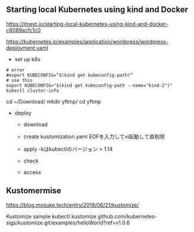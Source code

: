 

## Starting local Kubernetes using kind and Docker

https://itnext.io/starting-local-kubernetes-using-kind-and-docker-c6089acfc1c0
	
https://kubernetes.io/examples/application/wordpress/wordpress-deployment.yaml

- set up k8s
```
# error
#export KUBECONFIG=”$(kind get kubeconfig-path)” 
# use this
export KUBECONFIG="$(kind get kubeconfig-path --name="kind-2")"
kubectl cluster-info
```

cd ~/Download/
mkdir yftmp/
cd yftmp

- deploy
	- download
	- create kustomization.yaml
		EOFを入力してvi起動して直削除
	- apply 
		-kはkubectlのバージョン > 1.14
		
	- check
	- access

## Kustomermise
https://blog.mosuke.tech/entry/2019/06/21/kustomize/

Kustomize sample
kubectl 
	kustomize github.com/kubernetes-sigs/kustomize.git/examples/helloWorld?ref=v1.0.6




